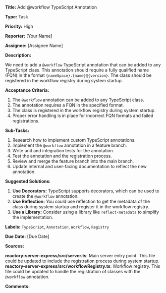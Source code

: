 **Title:** Add @workflow TypeScript Annotation

**Type:** Task

**Priority:** High

**Reporter:** [Your Name]

**Assignee:** [Assignee Name]

**Description:**

We need to add a `@workflow` TypeScript annotation that can be added to any TypeScript class. This annotation should require a fully qualified name (FQN) in the format `{nameSpace}.{name}@{version}`. The class should be registered in the workflow registry during system startup.

**Acceptance Criteria:**

1. The `@workflow` annotation can be added to any TypeScript class.
2. The annotation requires a FQN in the specified format.
3. The class is registered in the workflow registry during system startup.
4. Proper error handling is in place for incorrect FQN formats and failed registrations.

**Sub-Tasks:**

1. Research how to implement custom TypeScript annotations.
2. Implement the `@workflow` annotation in a feature branch.
3. Write unit and integration tests for the annotation.
4. Test the annotation and the registration process.
5. Review and merge the feature branch into the main branch.
6. Update internal and user-facing documentation to reflect the new annotation.

**Suggested Solutions:**

1. **Use Decorators:** TypeScript supports decorators, which can be used to create the `@workflow` annotation.
2. **Use Reflection:** You could use reflection to get the metadata of the class during system startup and register it in the workflow registry.
3. **Use a Library:** Consider using a library like `reflect-metadata` to simplify the implementation.

**Labels:** `TypeScript`, `Annotation`, `Workflow`, `Registry`

**Due Date:** [Due Date]

**Sources:**

**reactory-server-express/src/server.ts**: Main server entry point. This file could be updated to include the registration process during system startup.
**reactory-server-express/src/workflowRegistry.ts**: Workflow registry. This file could be updated to handle the registration of classes with the `@workflow` annotation.

**Comments:**